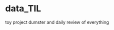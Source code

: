  # data_TIL
toy project dumster and daily review of everything
 
 
 
 
  
   
 
    
 
 
 
 
 
 
 
 
 
 
 
 
